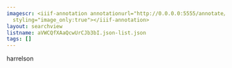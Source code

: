 ```yaml
---
imagescr: <iiif-annotation annotationurl="http://0.0.0.0:5555/annotate/annotations/aVWCQfXAaQcwUrCJb3bI.json"
  styling="image_only:true"></iiif-annotation>
layout: searchview
listname: aVWCQfXAaQcwUrCJb3bI.json-list.json
tags: []
---
```

harrelson